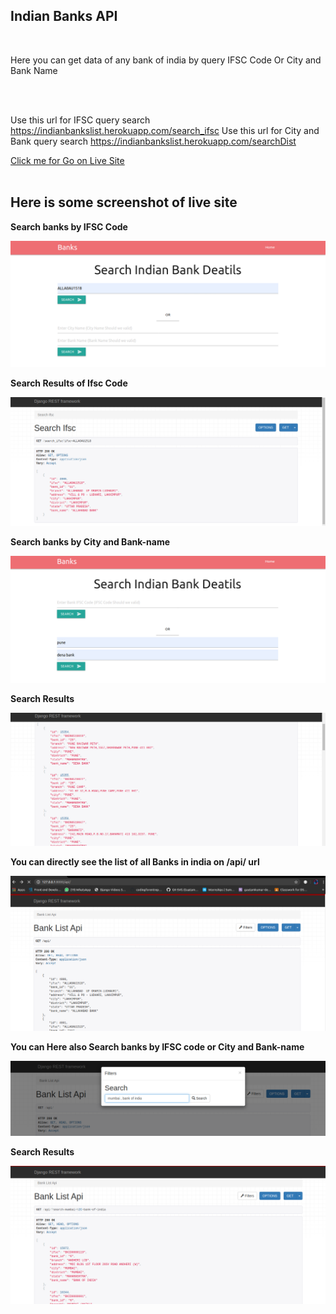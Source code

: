 <h2>Indian Banks API</h2><br>
<p>Here you can get data of any bank of india by query IFSC Code Or City and Bank Name</p><br><br>

Use this url for IFSC query search https://indianbankslist.herokuapp.com/search_ifsc
Use this url for City and Bank query search https://indianbankslist.herokuapp.com/searchDist

<a href="https://indianbankslist.herokuapp.com">Click me for Go on Live Site</a><br><br> 


<h2>Here is some screenshot of live site</h2>
<p><b>Search banks by IFSC Code</b></p>
<img src="static/images/1st.png">
<p><b>Search Results of Ifsc Code</b></p>
<img src="static/images/2nd.png">

<p><b>Search banks by City and Bank-name</b></p>
<img src="static/images/3rd.png">
<p><b>Search Results</b></p>
<img src="static/images/4th.png">

<p><b>You can directly see the list of all Banks in india on /api/ url</b></p>
<img src="static/images/5th.png">
<p><b>You can Here also Search banks by IFSC code or City and Bank-name</b></p>
<img src="static/images/6th.png">
<p><b>Search Results</b></p>
<img src="static/images/7th.png">